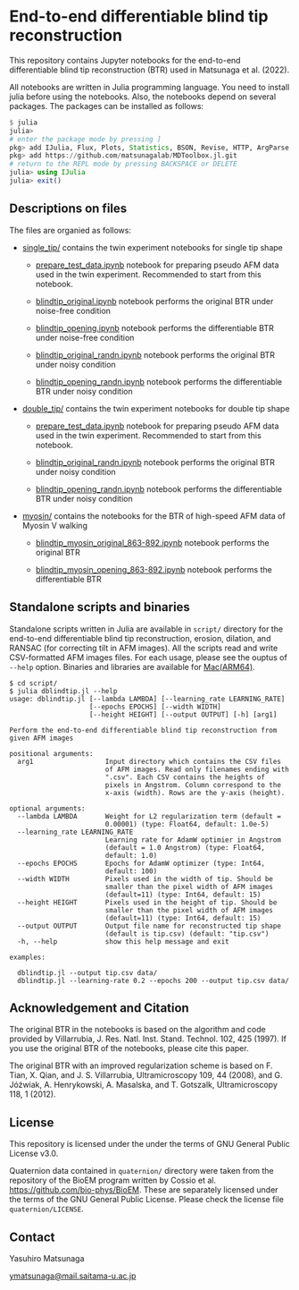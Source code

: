 # End-to-end differentiable blind tip reconstruction

This repository contains Jupyter notebooks for the end-to-end differentiable blind tip reconstruction (BTR) used in Matsunaga et al. (2022). 

All notebooks are written in Julia programming language. You need to install julia before using the notebooks. 
Also, the notebooks depend on several packages. The packages can be installed as follows:

```julia
$ julia
julia> 
# enter the package mode by pressing ]
pkg> add IJulia, Flux, Plots, Statistics, BSON, Revise, HTTP, ArgParse
pkg> add https://github.com/matsunagalab/MDToolbox.jl.git
# return to the REPL mode by pressing BACKSPACE or DELETE
julia> using IJulia
julia> exit()
```

## Descriptions on files

The files are organied as follows:

- [single_tip/](https://github.com/matsunagalab/differentiable_BTR/tree/main/single_tip) contains the twin experiment notebooks for single tip shape

  - [prepare_test_data.ipynb](https://github.com/matsunagalab/differentiable_BTR/blob/main/single_tip/prepare_test_data.ipynb) notebook for preparing pseudo AFM data used in the twin experiment. Recommended to start from this notebook. 

  - [blindtip_original.ipynb](https://github.com/matsunagalab/differentiable_BTR/blob/main/single_tip/blindtip_original.ipynb) notebook performs the original BTR under noise-free condition
 
  - [blindtip_opening.ipynb](https://github.com/matsunagalab/differentiable_BTR/blob/main/single_tip/blindtip_opening.ipynb) notebook performs the differentiable BTR under noise-free condition

  - [blindtip_original_randn.ipynb](https://github.com/matsunagalab/differentiable_BTR/blob/main/single_tip/blindtip_original_randn.ipynb) notebook performs the original BTR under noisy condition
 
  - [blindtip_opening_randn.ipynb](https://github.com/matsunagalab/differentiable_BTR/blob/main/single_tip/blindtip_opening_randn.ipynb) notebook performs the differentiable BTR under noisy condition

- [double_tip/](https://github.com/matsunagalab/differentiable_BTR/tree/main/double_tip) contains the twin experiment notebooks for double tip shape

  - [prepare_test_data.ipynb](https://github.com/matsunagalab/differentiable_BTR/blob/main/double_tip/prepare_test_data.ipynb) notebook for preparing pseudo AFM data used in the twin experiment. Recommended to start from this notebook. 

  - [blindtip_original_randn.ipynb](https://github.com/matsunagalab/differentiable_BTR/blob/main/double_tip/blindtip_original_randn.ipynb) notebook performs the original BTR under noisy condition
 
  - [blindtip_opening_randn.ipynb](https://github.com/matsunagalab/differentiable_BTR/blob/main/double_tip/blindtip_opening_randn.ipynb) notebook performs the differentiable BTR under noisy condition

- [myosin/](https://github.com/matsunagalab/differentiable_BTR/tree/main/myosin) contains the notebooks for the BTR of high-speed AFM data of Myosin V walking

  - [blindtip_myosin_original_863-892.ipynb](https://github.com/matsunagalab/differentiable_BTR/blob/main/myosin/blindtip_myosin_original_863-892.ipynb) notebook performs the original BTR
 
  - [blindtip_myosin_opening_863-892.ipynb](https://github.com/matsunagalab/differentiable_BTR/blob/main/myosin/blindtip_myosin_opening_863-892.ipynb) notebook performs the differentiable BTR
  
## Standalone scripts and binaries

Standalone scripts written in Julia are available in `script/` directory for the end-to-end differentiable blind tip reconstruction, erosion, dilation, and RANSAC (for correcting tilt in AFM images). All the scripts read and write CSV-formatted AFM images files. For each usage, please see the ouptus of `--help` option. Binaries and libraries are available for [Mac(ARM64)](https://suitc-my.sharepoint.com/:f:/g/personal/ymatsunaga_mail_saitama-u_ac_jp/EpgcrCt4Wt5Atzr6C4NL2HIBpd9CX_5w_VDQkzfKARDGCg?e=OMGb6n). 

```
$ cd script/
$ julia dblindtip.jl --help
usage: dblindtip.jl [--lambda LAMBDA] [--learning_rate LEARNING_RATE]
                    [--epochs EPOCHS] [--width WIDTH]
                    [--height HEIGHT] [--output OUTPUT] [-h] [arg1]

Perform the end-to-end differentiable blind tip reconstruction from
given AFM images

positional arguments:
  arg1                  Input directory which contains the CSV files
                        of AFM images. Read only filenames ending with
                        ".csv". Each CSV contains the heights of
                        pixels in Angstrom. Column correspond to the
                        x-axis (width). Rows are the y-axis (height).

optional arguments:
  --lambda LAMBDA       Weight for L2 regularization term (default =
                        0.00001) (type: Float64, default: 1.0e-5)
  --learning_rate LEARNING_RATE
                        Learning rate for AdamW optimier in Angstrom
                        (default = 1.0 Angstrom) (type: Float64,
                        default: 1.0)
  --epochs EPOCHS       Epochs for AdamW optimizer (type: Int64,
                        default: 100)
  --width WIDTH         Pixels used in the width of tip. Should be
                        smaller than the pixel width of AFM images
                        (default=11) (type: Int64, default: 15)
  --height HEIGHT       Pixels used in the height of tip. Should be
                        smaller than the pixel width of AFM images
                        (default=11) (type: Int64, default: 15)
  --output OUTPUT       Output file name for reconstructed tip shape
                        (default is tip.csv) (default: "tip.csv")
  -h, --help            show this help message and exit

examples:

  dblindtip.jl --output tip.csv data/
  dblindtip.jl --learning-rate 0.2 --epochs 200 --output tip.csv data/
```

## Acknowledgement and Citation

The original BTR in the notebooks is based on the algorithm and code provided by Villarrubia, J. Res. Natl. Inst. Stand. Technol. 102, 425 (1997). If you use the original BTR of the notebooks, please cite this paper. 

The original BTR with an improved regularization scheme is based on F. Tian, X. Qian, and J. S. Villarrubia, Ultramicroscopy 109, 44 (2008), and G. Jóźwiak, A. Henrykowski, A. Masalska, and T. Gotszalk, Ultramicroscopy 118, 1 (2012).

## License

This repository is licensed under the under the terms of GNU General Public License v3.0. 

Quaternion data contained in `quaternion/` directory were taken from the repository of the BioEM program written by Cossio et al. https://github.com/bio-phys/BioEM. These are separately licensed under the terms of the GNU General Public License. Please check the license file `quaternion/LICENSE`. 
 
## Contact

Yasuhiro Matsunaga

ymatsunaga@mail.saitama-u.ac.jp


